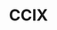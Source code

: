 ---
image:
  featured: 'true'
  path: /assets/images/projects/ccix.png
permalink: /engineering/projects/ccix/
project_link_name: ccix
project_url: https://www.ccixconsortium.com/
statsAvailable: 'false'
title: CCIX
---